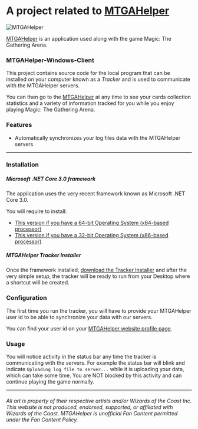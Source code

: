 # A project related to [MTGAHelper](http://www.mtgahelper.com)

![MTGAHelper](http://www.mtgahelper.com/images/hero1-bg.jpg)

[MTGAHelper](http://www.mtgahelper.com) is an application used along with the game Magic: The Gathering Arena.

### MTGAHelper-Windows-Client

This project contains source code for the local program that can be installed on your computer known as a *Tracker*  and is used to communicate with the MTGAHelper servers.

You can then go to the [MTGAHelper](http://www.mtgahelper.com)  at any time to see your cards collection statistics and a variety of information tracked for you while you enjoy playing Magic: The Gathering Arena.


### Features

- Automatically synchronizes your log files data with the MTGAHelper servers

-----

### Installation

##### Microsoft .NET Core 3.0 framework
The application uses the very recent framework known as Microsoft .NET Core 3.0.

You will require to install:
- [This version if you have a 64-bit Operating System (x64-based processor)](https://dotnet.microsoft.com/download/thank-you/dotnet-sdk-3.0.100-preview7-windows-x64-installer)
- [This version if you have a 32-bit Operating System (x86-based processor)](https://dotnet.microsoft.com/download/thank-you/dotnet-sdk-3.0.100-preview7-windows-x86-installer)

##### MTGAHelper Tracker Installer

Once the framework installed, [download the Tracker Installer](https://github.com/ibiza240/MTGAHelper-Windows-Client/raw/master/MTGAHelperTracker.msi) and after the very simple setup, the tracker will be ready to run from your Desktop where a shortcut will be created.

### Configuration

The first time you run the tracker, you will have to provide your MTGAHelper user id to be able to synchronize your data with our servers.

You can find your user id on your [MTGAHelper website profile page](https://mtgahelper.com/profile).

### Usage

You will notice activity in the status bar any time the tracker is communicating with the servers. For example the status bar will blink and indicate `Uploading log file to server...` while it is uploading your data, which can take some time. You are NOT blocked by this activity and can continue playing the game normally.

-----

###### All art is property of their respective artists and/or Wizards of the Coast Inc. This website is not produced, endorsed, supported, or affiliated with Wizards of the Coast. MTGAHelper is unofficial Fan Content permitted under the Fan Content Policy.
